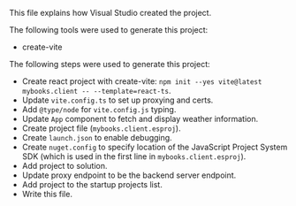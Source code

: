This file explains how Visual Studio created the project.

The following tools were used to generate this project:
- create-vite

The following steps were used to generate this project:
- Create react project with create-vite: `npm init --yes vite@latest mybooks.client -- --template=react-ts`.
- Update `vite.config.ts` to set up proxying and certs.
- Add `@type/node` for `vite.config.js` typing.
- Update `App` component to fetch and display weather information.
- Create project file (`mybooks.client.esproj`).
- Create `launch.json` to enable debugging.
- Create `nuget.config` to specify location of the JavaScript Project System SDK (which is used in the first line in `mybooks.client.esproj`).
- Add project to solution.
- Update proxy endpoint to be the backend server endpoint.
- Add project to the startup projects list.
- Write this file.
